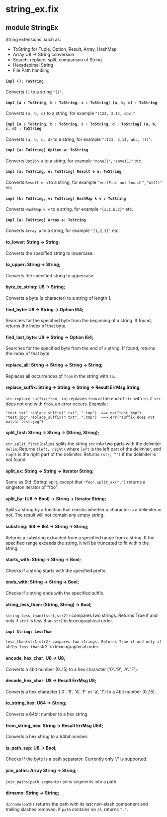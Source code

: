 # string_ex.fix

## module StringEx

String extensions, such as:
- ToString for Tuple, Option, Result, Array, HashMap
- Array U8 -> String conversion
- Search, replace, split, comparison of String
- Hexadecimal String
- File Path handling

#### `impl (): ToString`

Converts `()` to a string `"()"`.

#### `impl [a : ToString, b : ToString, c : ToString] (a, b, c) : ToString`

Converts `(a, b, c)` to a string, for example `"(123, 3.14, abc)"`.

#### `impl [a : ToString, b : ToString, c : ToString, d : ToString] (a, b, c, d) : ToString`

Converts `(a, b, c, d)` to a string, for example `"(123, 3.14, abc, ())"`.

#### `impl [a: ToString] Option a: ToString`

Converts `Option a` to a string, for example `"none()"`, `"some(1)"` etc.

#### `impl [a: ToString, e: ToString] Result e a: ToString`

Converts `Result e a` to a string, for example `"err(File not found)"`, `"ok(1)"` etc.

#### `impl [k: ToString, v: ToString] HashMap k v : ToString`

Converts `HashMap k v` to a string, for example `"{a:1,b:2}"` etc.

#### `impl [a: ToString] Array a: ToString`

Converts `Array a` to a string, for example `"[1,2,3]"` etc.

#### to_lower: String -> String;

Converts the specified string to lowercase.

#### to_upper: String -> String;

Converts the specified string to uppercase.

#### byte_to_string: U8 -> String;

Converts a byte (a character) to a string of length 1.

#### find_byte: U8 -> String -> Option I64;

Searches for the specified byte from the beginning of a string.
If found, returns the index of that byte.

#### find_last_byte: U8 -> String -> Option I64;

Searches for the specified byte from the end of a string.
If found, returns the index of that byte.

#### replace_all: String -> String -> String -> String;

Replaces all occurrences of `from` in the string with `to`.

#### replace_suffix: String -> String -> String -> Result ErrMsg String;

`str.replace_suffix(from, to)` replaces `from` at the end of `str` with `to`.
if `str` does not end with `from`, an error occurs.
Example:
```
"test.txt".replace_suffix(".txt", ".tmp")  ==> ok("test.tmp")
"test.jpg".replace_suffix(".txt", ".tmp")  ==> err("suffix does not match: test.jpg")
```

#### split_first: String -> String -> (String, String);

`str.split_first(delim)` splits the string `str` into two parts with the delimiter `delim`.
Returns `(left, right)` where `left` is the left part of the delimiter, and
`right` is the right part of the delimiter.
Returns `(str, "")` if the delimiter is not found.

#### split_ex: String -> String -> Iterator String;

Same as Std::String::split, except that `"foo".split_ex(",")` returns a singleton iterator of "foo".

#### split_by: (U8 -> Bool) -> String -> Iterator String;

Splits a string by a function that checks whether a character is a delimiter or not.
The result will not contain any empty string.

#### substring: I64 -> I64 -> String -> String;

Returns a substring extracted from a specified range from a string.
If the specified range exceeds the string, it will be truncated to fit within the string.

#### starts_with: String -> String -> Bool;

Checks if a string starts with the specified prefix.

#### ends_with: String -> String -> Bool;

Checks if a string ends with the specified suffix.

#### string_less_than: (String, String) -> Bool;

`string_less_than((str1,str2))` compares two strings.
Returns True if and only if `str1` is less than `str2` in lexicographical order.

#### `impl String: LessThan`

`less_than(str1,str2) compares two strings.
Returns True if and only if `str1` is less than `str2` in lexicographical order.

#### encode_hex_char: U8 -> U8;

Converts a 4bit number (0..15) to a hex character ('0'..'9', 'A'..'F').

#### decode_hex_char: U8 -> Result ErrMsg U8;

Converts a hex character ('0'..'9', 'A'..'F' or 'a'..'f') to a 4bit number (0..15).

#### to_string_hex: U64 -> String;

Converts a 64bit number to a hex string.

#### from_string_hex: String -> Result ErrMsg U64;

Converts a hex string to a 64bit number.

#### is_path_sep: U8 -> Bool;

Checks if the byte is a path separator. Currently only '/' is supported.

#### join_paths: Array String -> String;

`join_paths(path_segments)` joins segments into a path.

#### dirname: String -> String;

`dirname(path)` returns the path with its last non-slash component and trailing slashes removed.
if `path` contains no `/`s, returns `"."`.


